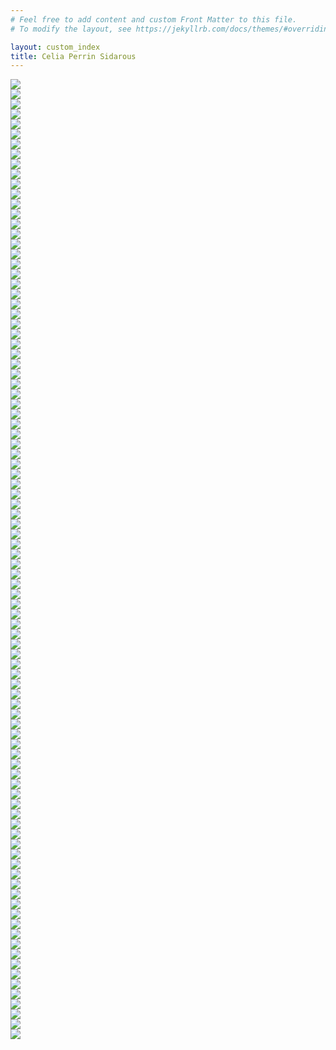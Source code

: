 ```yaml
---
# Feel free to add content and custom Front Matter to this file.
# To modify the layout, see https://jekyllrb.com/docs/themes/#overriding-theme-defaults

layout: custom_index
title: Celia Perrin Sidarous
---
```

<div class="d-none ShuffleMeContainer">
<div class="d-none ShuffleMe"><img src="assets/img/CPS_09.webp"></div>
<div class="d-none ShuffleMe"><img src="assets/img/CPS_20.webp"></div>
<div class="d-none ShuffleMe"><img src="assets/img/CPS_21.webp"></div>
<div class="d-none ShuffleMe"><img src="assets/img/CPS_22.webp"></div>
<div class="d-none ShuffleMe"><img src="assets/img/CPS_23.webp"></div>
<div class="d-none ShuffleMe"><img src="assets/img/CPS_26.webp"></div>
<div class="d-none ShuffleMe"><img src="assets/img/CPS_28.webp"></div>
<div class="d-none ShuffleMe"><img src="assets/img/CPS_31.webp"></div>
<div class="d-none ShuffleMe"><img src="assets/img/CPS_38.webp"></div>
<div class="d-none ShuffleMe"><img src="assets/img/CPS_39.webp"></div>
<div class="d-none ShuffleMe"><img src="assets/img/CPS_40.webp"></div>
<div class="d-none ShuffleMe"><img src="assets/img/CPS_41.webp"></div>
<div class="d-none ShuffleMe"><img src="assets/img/CPS_47.webp"></div>
<div class="d-none ShuffleMe"><img src="assets/img/CPS_51.webp"></div>
<div class="d-none ShuffleMe"><img src="assets/img/CPS_52.webp"></div>
<div class="d-none ShuffleMe"><img src="assets/img/CPS_archiviste_01_lo.webp"></div>
<div class="d-none ShuffleMe"><img src="assets/img/CPS_archiviste_02_lo.webp"></div>
<div class="d-none ShuffleMe"><img src="assets/img/CPS_archiviste_05_lo.webp"></div>
<div class="d-none ShuffleMe"><img src="assets/img/CPS_archiviste_06_lo.webp"></div>
<div class="d-none ShuffleMe"><img src="assets/img/CPS_archiviste_07_lo.webp"></div>
<div class="d-none ShuffleMe"><img src="assets/img/CPS_archiviste_09_lo.webp"></div>
<div class="d-none ShuffleMe"><img src="assets/img/CPS_archiviste_11_lo.webp"></div>
<div class="d-none ShuffleMe"><img src="assets/img/CPS_Contact_10_lo.webp"></div>
<div class="d-none ShuffleMe"><img src="assets/img/CPS_Contact_16_lo.webp"></div>
<div class="d-none ShuffleMe"><img src="assets/img/CPS_esker_20.webp"></div>
<div class="d-none ShuffleMe"><img src="assets/img/CPS_esker_21.webp"></div>
<div class="d-none ShuffleMe"><img src="assets/img/CPS_flotsam_2021_02_lo.webp"></div>
<div class="d-none ShuffleMe"><img src="assets/img/CPS_flotsam_2021_03_lo.webp"></div>
<div class="d-none ShuffleMe"><img src="assets/img/CPS_flotsam_2021_05_lo.webp"></div>
<div class="d-none ShuffleMe"><img src="assets/img/CPS_flotsam_2021_07_lo.webp"></div>
<div class="d-none ShuffleMe"><img src="assets/img/CPS_flotsam_2021_08_lo.webp"></div>
<div class="d-none ShuffleMe"><img src="assets/img/CPS_flotsam_2021_14_lo.webp"></div>
<div class="d-none ShuffleMe"><img src="assets/img/CPS_flotsam_2021_16_lo.webp"></div>
<div class="d-none ShuffleMe"><img src="assets/img/NBF-21.webp"></div>
<div class="d-none ShuffleMe"><img src="assets/img/NBF-24.webp"></div>
<div class="d-none ShuffleMe"><img src="assets/img/NBF-38.webp"></div>
<div class="d-none ShuffleMe"><img src="assets/img/NBF-41.webp"></div>
<div class="d-none ShuffleMe imgSmll"><img src="assets/img/CPS_10.webp"></div>
<div class="d-none ShuffleMe imgSmall"><img src="assets/img/CPS_13.webp"></div>
<div class="d-none ShuffleMe imgSmll"><img src="assets/img/CPS_14.webp"></div>
<div class="d-none ShuffleMe imgSmall"><img src="assets/img/CPS_15.webp"></div>
<div class="d-none ShuffleMe imgSmll"><img src="assets/img/CPS_29.webp"></div>
<div class="d-none ShuffleMe imgSmall"><img src="assets/img/CPS_30.webp"></div>
<div class="d-none ShuffleMe imgSmll"><img src="assets/img/CPS_32.webp"></div>
<div class="d-none ShuffleMe imgSmall"><img src="assets/img/CPS_33.webp"></div>
<div class="d-none ShuffleMe imgSmll"><img src="assets/img/CPS_36.webp"></div>
<div class="d-none ShuffleMe imgSmall"><img src="assets/img/CPS_42.webp"></div>
<div class="d-none ShuffleMe imgSmll"><img src="assets/img/CPS_43.webp"></div>
<div class="d-none ShuffleMe imgSmall"><img src="assets/img/CPS_45.webp"></div>
<div class="d-none ShuffleMe imgSmll"><img src="assets/img/CPS_48.webp"></div>
<div class="d-none ShuffleMe imgSmall"><img src="assets/img/CPS_49.webp"></div>
<div class="d-none ShuffleMe imgSmll"><img src="assets/img/CPS_50.webp"></div>
<div class="d-none ShuffleMe imgSmall"><img src="assets/img/CPS_archiviste_04_lo.webp"></div>
<div class="d-none ShuffleMe imgSmll"><img src="assets/img/CPS_ATSOA_PL_2018_16_lo.webp"></div>
<div class="d-none ShuffleMe imgSmall"><img src="assets/img/CPS_Contact_15_lo.webp"></div>
<div class="d-none ShuffleMe imgSmll"><img src="assets/img/CPS_esker_22.webp"></div>
<div class="d-none ShuffleMe imgSmall"><img src="assets/img/CPS_esker_23.webp"></div>
<div class="d-none ShuffleMe imgSmll"><img src="assets/img/CPS_flotsam_2021_04_lo.webp"></div>
<div class="d-none ShuffleMe imgSmall"><img src="assets/img/CPS_flotsam_2021_09_lo.webp"></div>
<div class="d-none ShuffleMe imgSmll"><img src="assets/img/CPS_flotsam_2021_10_lo.webp"></div>
<div class="d-none ShuffleMe imgSmall"><img src="assets/img/CPS_flotsam_2021_13_lo.webp"></div>
<div class="d-none ShuffleMe imgSmll"><img src="assets/img/NBF-33.webp"></div>
<div class="d-none ShuffleMe imgSmall"><img src="assets/img/NBF-35.webp"></div>
<div class="d-none ShuffleMe imgSmll"><img src="assets/img/NBF-40.webp"></div>
<div class="d-none ShuffleMe imgMid"><img src="assets/img/CPS_03_2015.webp"></div>
<div class="d-none ShuffleMe imgMid"><img src="assets/img/CPS_06_2015.webp"></div>
<div class="d-none ShuffleMe imgMida"><img src="assets/img/CPS_07_2015.webp"></div>
<div class="d-none ShuffleMe imgMid"><img src="assets/img/CPS_18.webp"></div>
<div class="d-none ShuffleMe imgMida"><img src="assets/img/CPS_24.webp"></div>
<div class="d-none ShuffleMe imgMid"><img src="assets/img/CPS_25.webp"></div>
<div class="d-none ShuffleMe imgMida"><img src="assets/img/CPS_27.webp"></div>
<div class="d-none ShuffleMe imgMid"><img src="assets/img/CPS_34.webp"></div>
<div class="d-none ShuffleMe imgMid"><img src="assets/img/CPS_35.webp"></div>
<div class="d-none ShuffleMe imgMida"><img src="assets/img/CPS_37.webp"></div>
<div class="d-none ShuffleMe imgMid"><img src="assets/img/CPS_44.webp"></div>
<div class="d-none ShuffleMe imgMida"><img src="assets/img/CPS_46.webp"></div>
<div class="d-none ShuffleMe imgMida"><img src="assets/img/CPS_archiviste_08_lo.webp"></div>
<div class="d-none ShuffleMe imgMid"><img src="assets/img/CPS_Contact_07_lo.webp"></div>
<div class="d-none ShuffleMe imgMid"><img src="assets/img/CPS_Contact_17_lo.webp"></div>
<div class="d-none ShuffleMe imgMida"><img src="assets/img/CPS_esker_01.webp"></div>
<div class="d-none ShuffleMe imgMid"><img src="assets/img/CPS_esker_03.webp"></div>
<div class="d-none ShuffleMe imgMid"><img src="assets/img/CPS_flotsam_2021_01_lo.webp"></div>
<div class="d-none ShuffleMe imgMida"><img src="assets/img/CPS_flotsam_2021_06_lo.webp"></div>
<div class="d-none ShuffleMe imgMid"><img src="assets/img/CPS_flotsam_2021_11_lo.webp"></div>
<div class="d-none ShuffleMe imgMida"><img src="assets/img/CPS_flotsam_2021_12_lo.webp"></div>
<div class="d-none ShuffleMe imgMid"><img src="assets/img/CPS_flotsam_2021_15_lo.webp"></div>
<div class="d-none ShuffleMe imgMida"><img src="assets/img/NBF-2.webp"></div>
<div class="d-none ShuffleMe imgMid"><img src="assets/img/NBF-13.webp"></div>
<div class="d-none ShuffleMe imgMida"><img src="assets/img/NBF-25.webp"></div>
<div class="d-none ShuffleMe imgMid"><img src="assets/img/NBF-26.webp"></div>
<div class="d-none ShuffleMe imgMida"><img src="assets/img/NBF-37.webp"></div>
<div class="d-none ShuffleMe imgMid"><img src="assets/img/NBF-39.webp"></div>
<div class="d-none ShuffleMe imgMid"><img src="assets/img/NBF-42.webp"></div>
<div class="d-none ShuffleMe imgMida"><img src="assets/img/NBF-46.webp"></div>
<div class="d-none ShuffleMe imgMid"><img src="assets/img/NBF-47.webp"></div>
<div class="d-none ShuffleMe imgMid"><img src="assets/img/NBF.webp"></div>
</div>
